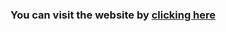 ### You can visit the website by [clicking here](https://raghurajj.github.io/Movie-rating-webapp/ )
